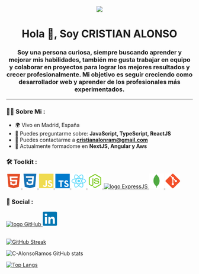 <div id="header" align="center">
  <img
    src="https://media.giphy.com/media/f3iwJFOVOwuy7K6FFw/giphy.gif"
    width="300px"
  />
  <h1 align="center">Hola 👋, Soy CRISTIAN ALONSO</h1>
  <h3 align="center">
    Soy una persona curiosa, siempre buscando aprender y mejorar mis habilidades, también me gusta trabajar en equipo y colaborar en proyectos para lograr los mejores          resultados y crecer profesionalmente.
    Mi objetivo es seguir creciendo como desarrollador web y aprender de los profesionales más experimentados.
  </h3>
</div>

---
 ### 👨‍💻 Sobre Mi : 
 - 🌍 Vivo en Madrid, España 
 - 💬 Puedes preguntarme sobre: **JavaScript, TypeScript, ReactJS**
 - 📧 Puedes contactarme a **cristianalonram@gmail.com**
 - 📖 Actualmente formadome en **NextJS, Angular y Aws**

<div align="left">
  <h3>🛠️ Toolkit :</h3>
  <div>
    <a href="https://developer.mozilla.org/es/docs/Glossary/HTML5" target="_blank">
      <img
      src="https://github.com/devicons/devicon/blob/master/icons/html5/html5-plain.svg"
      alt="logo HTML"
      width="40"
      height="40"
    />
    </a>
    <a href="https://developer.mozilla.org/es/docs/Glossary/CSS">
    <img
      src="https://github.com/devicons/devicon/blob/master/icons/css3/css3-plain.svg"
      alt="logo CSS3"
      width="40"
      height="40"
    />
    </a>
    <a href="https://developer.mozilla.org/es/docs/Glossary/javascript">
    <img
      src="https://github.com/devicons/devicon/blob/master/icons/javascript/javascript-plain.svg"
      alt="logo JavaScript"
      width="40"
      height="40"
    />
    </a>
    <a href="https://www.typescriptlang.org/">
    <img
      src="https://github.com/devicons/devicon/blob/master/icons/typescript/typescript-plain.svg"
      alt="logo TypeScript"
      width="40"
      height="40"
    />
       </a>
       <a href="https://es.react.dev/">
    <img
      src="https://github.com/devicons/devicon/blob/master/icons/react/react-original.svg"
      alt="logo ReactJS"
      width="40"
      height="40"
    />
          </a>
          <a href="https://nodejs.org/en">
    <img
      src="https://github.com/devicons/devicon/blob/master/icons/nodejs/nodejs-plain.svg"
      alt="logo NodeJS"
      width="40"
      height="40"
    />
             </a>
             <a href="https://expressjs.com/">
    <img
      src="https://res.cloudinary.com/dy4mossqz/image/upload/v1682689198/img/img.icons8_hn4y7d.png"
      alt="logo ExpressJS"
      width="40"
      height="40"
    />
                </a>
                <a href="https://www.mongodb.com/">
    <img
      src="https://github.com/devicons/devicon/blob/master/icons/mongodb/mongodb-plain.svg"
      alt="logo MongoDB"
      width="40"
      height="40"
    />
                   </a>
                   <a href="https://git-scm.com/">
    <img
      src="https://github.com/devicons/devicon/blob/master/icons/git/git-plain.svg"
      alt="logo GIT"
      width="40"
      height="40"
    />
                      </a>
  </div>
</div>

<div align="left">
  <h3>📲 Social :</h3>
   <a href="https://github.com/C-AlonsoRamos">
  <img src="https://res.cloudinary.com/dy4mossqz/image/upload/v1682675341/img/github_qpssx6.png" alt="logo GitHub" width="40" height="40">
      </a>
      <a href="https://www.linkedin.com/in/cristian-alonso-ramos-60749b256/">
  <img src="https://github.com/devicons/devicon/blob/master/icons/linkedin/linkedin-original.svg" alt="logo Linkedin"  width="40" height="40" >
     </a>
</div>
</br>

[![GitHub Streak](http://github-readme-streak-stats.herokuapp.com?user=C-AlonsoRamos&theme=sunset-gradient&hide_border=true&locale=es&date_format=j%20M%5B%20Y%5D)](https://git.io/streak-stats)


![C-AlonsoRamos GitHub stats](https://github-readme-stats.vercel.app/api?username=C-AlonsoRamos&show_icons=true&theme=merko)


[![Top Langs](https://github-readme-stats.vercel.app/api/top-langs/?username=anuraghazra&langs_count=8)](https://github.com/anuraghazra/github-readme-stats)
